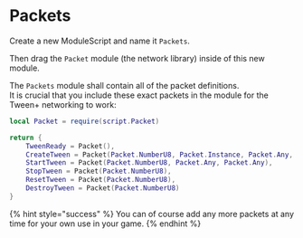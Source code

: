 # Packets

Create a new ModuleScript and name it `Packets`.

Then drag the `Packet` module (the network library) inside of this new module.

The `Packets` module shall contain all of the packet definitions.\
It is crucial that you include these exact packets in the module for the Tween+ networking to work:

```lua
local Packet = require(script.Packet)

return {
	TweenReady = Packet(),
	CreateTween = Packet(Packet.NumberU8, Packet.Instance, Packet.Any, Packet.Any),
	StartTween = Packet(Packet.NumberU8, Packet.Any, Packet.Any),
	StopTween = Packet(Packet.NumberU8),
	ResetTween = Packet(Packet.NumberU8),
	DestroyTween = Packet(Packet.NumberU8)
}
```

{% hint style="success" %}
You can of course add any more packets at any time for your own use in your game.
{% endhint %}
